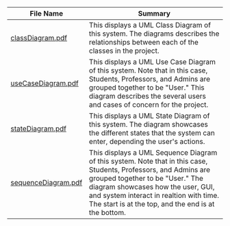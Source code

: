 | File Name  | Summary    | 
| ---------- | ---------- | 
| [classDiagram.pdf](https://github.com/shreyasprabhudev/CS151-SJSU-Course-Planner/blob/main/diagrams/classdiagram.pdf) | This displays a UML Class Diagram of this system. The diagrams describes the relationships between each of the classes in the project. | 
| [useCaseDiagram.pdf](https://github.com/shreyasprabhudev/CS151-SJSU-Course-Planner/blob/main/diagrams/useCaseDiagram.pdf) | This displays a UML Use Case Diagram of this system. Note that in this case, Students, Professors, and Admins are grouped together to be "User." This diagram describes the several users and cases of concern for the project.| 
| [stateDiagram.pdf]() | This displays a UML State Diagram of this system. The diagram showcases the different states that the system can enter, depending the user's actions.| 
| [sequenceDiagram.pdf]() | This displays a UML Sequence Diagram of this system. Note that in this case, Students, Professors, and Admins are grouped together to be "User." The diagram showcases how the user, GUI, and system interact in realtion with time. The start is at the top, and the end is at the bottom. |
